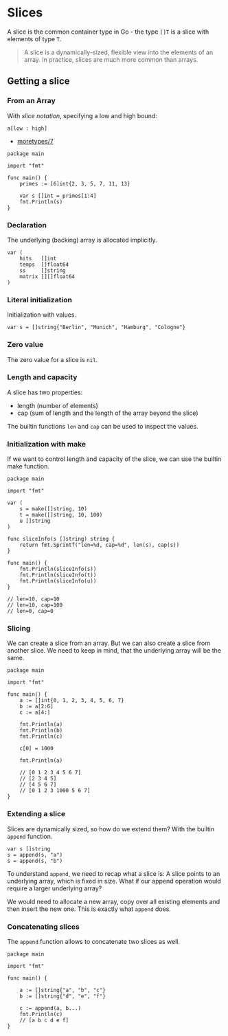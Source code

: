 # Slices

A slice is the common container type in Go - the type `[]T` is a slice with
elements of type `T`.

> A slice is a dynamically-sized, flexible view into the elements of an array.
> In practice, slices are much more common than arrays.

## Getting a slice

### From an Array

With *slice notation*, specifying a low and high bound:

```
a[low : high]
```

* [moretypes/7](https://tour.golang.org/moretypes/7)

```
package main

import "fmt"

func main() {
    primes := [6]int{2, 3, 5, 7, 11, 13}

    var s []int = primes[1:4]
    fmt.Println(s)
}
```

### Declaration

The underlying (backing) array is allocated implicitly.

```
var (
    hits   []int
    temps  []float64
    ss     []string
    matrix [][]float64
)
```

### Literal initialization

Initialization with values.

```
var s = []string{"Berlin", "Munich", "Hamburg", "Cologne"}
```

### Zero value

The zero value for a slice is `nil`.

### Length and capacity

A slice has two properties:

* length (number of elements)
* cap (sum of length and the length of the array beyond the slice)

The builtin functions `len` and `cap` can be used to inspect the values.

### Initialization with make

If we want to control length and capacity of the slice, we can use the builtin make function.

```
package main

import "fmt"

var (
    s = make([]string, 10)
    t = make([]string, 10, 100)
    u []string
)

func sliceInfo(s []string) string {
    return fmt.Sprintf("len=%d, cap=%d", len(s), cap(s))
}

func main() {
    fmt.Println(sliceInfo(s))
    fmt.Println(sliceInfo(t))
    fmt.Println(sliceInfo(u))
}

// len=10, cap=10
// len=10, cap=100
// len=0, cap=0
```

### Slicing

We can create a slice from an array. But we can also create a slice from
another slice. We need to keep in mind, that the underlying array will be the
same.

```
package main

import "fmt"

func main() {
    a := []int{0, 1, 2, 3, 4, 5, 6, 7}
    b := a[2:6]
    c := a[4:]

    fmt.Println(a)
    fmt.Println(b)
    fmt.Println(c)

    c[0] = 1000

    fmt.Println(a)

    // [0 1 2 3 4 5 6 7]
    // [2 3 4 5]
    // [4 5 6 7]
    // [0 1 2 3 1000 5 6 7]
}
```

### Extending a slice

Slices are dynamically sized, so how do we extend them? With the builtin `append` function.

```
var s []string
s = append(s, "a")
s = append(s, "b")
```

To understand `append`, we need to recap what a slice is: A slice points to an
underlying array, which is fixed in size. What if our append operation would
require a larger underlying array?

We would need to allocate a new array, copy over all existing elements and then
insert the new one. This is exactly what `append` does.

### Concatenating slices

The `append` function allows to concatenate two slices as well.

```
package main

import "fmt"

func main() {

    a := []string{"a", "b", "c"}
    b := []string{"d", "e", "f"}

    c := append(a, b...)
    fmt.Println(c)
    // [a b c d e f]
}
```
